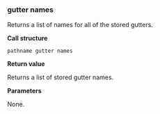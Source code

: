 ### gutter names

Returns a list of names for all of the stored gutters.

**Call structure**

`pathname gutter names`

**Return value**

Returns a list of stored gutter names.

**Parameters**

None.
